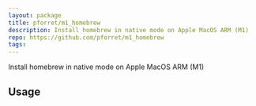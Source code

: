 ```yaml
---
layout: package
title: pforret/m1_homebrew
description: Install homebrew in native mode on Apple MacOS ARM (M1)
repo: https://github.com/pforret/m1_homebrew
tags:
---
```

 
Install homebrew in native mode on Apple MacOS ARM (M1)
 
## Usage
 
